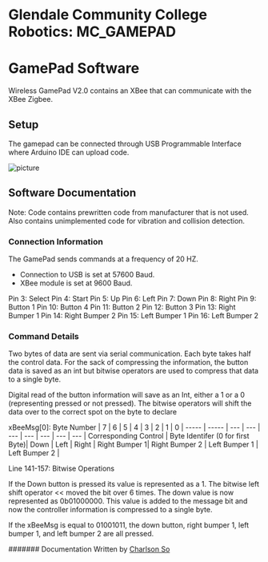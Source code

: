 Glendale Community College Robotics: MC_GAMEPAD
=====

# GamePad Software

Wireless GamePad V2.0 contains an XBee that can communicate with the XBee Zigbee. 

## Setup

The gamepad can be connected through USB Programmable Interface where Arduino IDE can upload code.

![picture](https://www.dfrobot.com/wiki/images/f/f5/GamePad_v2.0_pinout.png)

## Software Documentation

Note: Code contains prewritten code from manufacturer that is not used. Also contains unimplemented code for vibration and collision detection.

### Connection Information
The GamePad sends commands at a frequency of 20 HZ. 
* Connection to USB is set at 57600 Baud.
* XBee module is set at 9600 Baud.

Pin 3: Select
Pin 4: Start
Pin 5: Up
Pin 6: Left
Pin 7: Down
Pin 8: Right
Pin 9: Button 1
Pin 10: Button 4
Pin 11: Button 2
Pin 12: Button 3
Pin 13: Right Bumper 1
Pin 14: Right Bumper 2
Pin 15: Left Bumper 1
Pin 16: Left Bumper 2

### Command Details

Two bytes of data are sent via serial communication. Each byte takes half the control data. For the sack of compressing the information, the button data is saved as an int but bitwise operators are used to compress that data to a single byte.

Digital read of the button information will save as an Int, either a 1 or a 0 (representing pressed or not pressed). The bitwise operators will shift the data over to the correct spot on the byte to declare 

xBeeMsg[0]:
Byte Number   | 7             | 6     | 5     | 4     | 3     | 2     | 1     | 0     |
-----   | ----- | ---     | ---     | ---     | ---     | ---     | ---     | ---     |
Corresponding Control | Byte Identifer (0 for first Byte)| Down | Left | Right | Right Bumper 1| Right Bumper 2 | Left Bumper 1 | Left Bumper 2 |

Line 141-157: Bitwise Operations

If the Down button is pressed its value is represented as a 1. The bitwise left shift operator << moved the bit over 6 times. The down value is now represented as 0b01000000. This value is added to the message bit and now the controller information is compressed to a single byte.

If the xBeeMsg is equal to 01001011, the down button, right bumper 1, left bumper 1, and left bumper 2 are all pressed.

####### Documentation Written by [Charlson So](github.com/so0p)